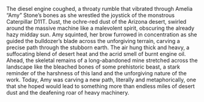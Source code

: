 The diesel engine coughed, a throaty rumble that vibrated through Amelia “Amy” Stone’s bones as she wrestled the joystick of the monstrous Caterpillar D11T.  Dust, the ochre-red dust of the Arizona desert, swirled around the massive machine like a malevolent spirit, obscuring the already hazy midday sun.  Amy squinted, her brow furrowed in concentration as she guided the bulldozer’s blade across the unforgiving terrain, carving a precise path through the stubborn earth.  The air hung thick and heavy, a suffocating blend of desert heat and the acrid smell of burnt engine oil.  Ahead, the skeletal remains of a long-abandoned mine stretched across the landscape like the bleached bones of some prehistoric beast, a stark reminder of the harshness of this land and the unforgiving nature of the work.  Today, Amy was carving a new path, literally and metaphorically, one that she hoped would lead to something more than endless miles of desert dust and the deafening roar of heavy machinery.
